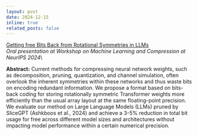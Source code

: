 ```yaml
---
layout: post
date: 2024-12-15
inline: true
related_posts: false
---
```


[Getting free Bits Back from Rotational Symmetries in LLMs](https://jiajunhe98.github.io/assets/pdf/bits-back-llm_slides.pdf)\
*Oral presentation at Workshop on Machine Learning and Compression at NeurIPS 2024*\

**Abstract:** Current methods for compressing neural network weights, such as decomposition, pruning, quantization, and channel simulation, often overlook the inherent symmetries within these networks and thus waste bits on encoding redundant information. We propose a format based on bits-back coding for storing rotationally symmetric Transformer weights more efficiently than the usual array layout at the same floating-point precision. We evaluate our method on Large Language Models (LLMs) pruned by SliceGPT (Ashkboos et al., 2024) and achieve a 3-5% reduction in total bit usage for free across different model sizes and architectures without impacting model performance within a certain numerical precision.